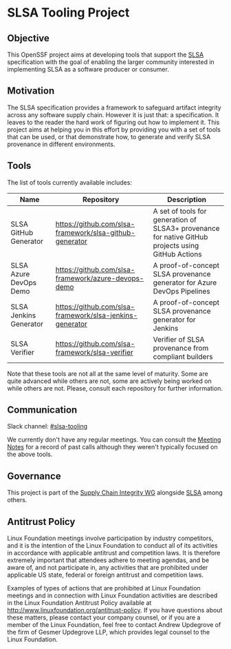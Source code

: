 # SLSA Tooling Project

## Objective

This OpenSSF project aims at developing tools that support the [SLSA](https://slsa.dev) specification with the goal of enabling the larger community interested in implementing SLSA as a software producer or consumer.

## Motivation

The SLSA specification provides a framework to safeguard artifact integrity across any software supply chain. However it is just that: a specification. It leaves to the reader the hard work of figuring out how to implement it. This project aims at helping you in this effort by providing you with a set of tools that can be used, or that demonstrate how, to generate and verify SLSA provenance in different environments.

## Tools

The list of tools currently available includes:

| Name | Repository | Description |
| ---- | ---------- | ----------- |
| SLSA GitHub Generator | https://github.com/slsa-framework/slsa-github-generator | A set of tools for generation of SLSA3+ provenance for native GitHub projects using GitHub Actions |
| SLSA Azure DevOps Demo | https://github.com/slsa-framework/azure-devops-demo | A proof-of-concept SLSA provenance generator for Azure DevOps Pipelines |
| SLSA Jenkins Generator | https://github.com/slsa-framework/slsa-jenkins-generator | A proof-of-concept SLSA provenance generator for Jenkins |
| SLSA Verifier | https://github.com/slsa-framework/slsa-verifier | Verifier of SLSA provenance from compliant builders |

Note that these tools are not all at the same level of maturity. Some are quite advanced while others are not, some are actively being worked on while others are not. Please, consult each repository for further information.

## Communication

Slack channel: [#slsa-tooling](https://openssf.slack.com/messages/slsa-tooling)

We currently don't have any regular meetings. You can consult the [Meeting Notes](https://docs.google.com/document/d/18oj3CLJQhZj1dMHKDTq_1kKg0syysKCS7pLyXlw1SRc/edit#heading=h.yfiy9b23vayj) for a record of past calls although they weren't typically focused on the above tools.

## Governance

This project is part of the [Supply Chain Integrity WG](README.md) alongside [SLSA](https://github.com/slsa-framework/slsa) among others.

## Antitrust Policy

Linux Foundation meetings involve participation by industry competitors, and it is the intention of the Linux Foundation to conduct all of its activities in accordance with applicable antitrust and competition laws. It is therefore extremely important that attendees adhere to meeting agendas, and be aware of, and not participate in, any activities that are prohibited under applicable US state, federal or foreign antitrust and competition laws.

Examples of types of actions that are prohibited at Linux Foundation meetings and in connection with Linux Foundation activities are described in the Linux Foundation Antitrust Policy available at <http://www.linuxfoundation.org/antitrust-policy>. If you have questions about these matters, please contact your company counsel, or if you are a member of the Linux Foundation, feel free to contact Andrew Updegrove of the firm of Gesmer Updegrove LLP, which provides legal counsel to the Linux Foundation.

